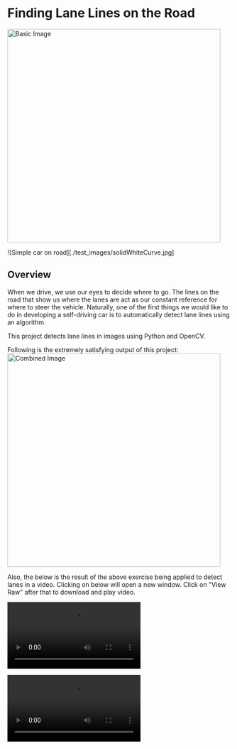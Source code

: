 # **Finding Lane Lines on the Road** 
<img src="/test_images/solidWhiteCurve.jpg" width="480" alt="Basic Image" />

![Simple car on road][./test_images/solidWhiteCurve.jpg]


Overview
---

When we drive, we use our eyes to decide where to go.  The lines on the road that show us where the lanes are act as our constant reference for where to steer the vehicle.  Naturally, one of the first things we would like to do in developing a self-driving car is to automatically detect lane lines using an algorithm.

This project detects lane lines in images using Python and OpenCV.

Following is the extremely satisfying output of this project:
<img src="/test_images_output/solidWhiteCurve_WithLanes" width="480" alt="Combined Image" />

Also, the below is the result of the above exercise being applied to detect lanes in a video. Clicking on below will open a new window. Click on "View Raw" after that
to download and play video.

![Straight Lanes](./test_videos_output/solidYellowLeft.mp4)

![Curved Lanes](./test_videos_output/challenge.mp4)



